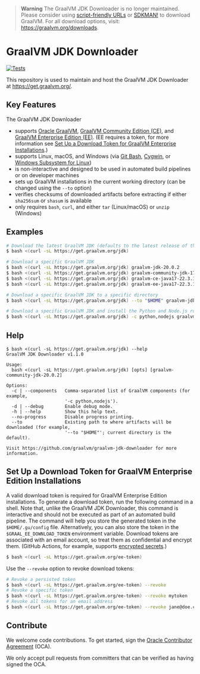 > **Warning**
> The GraalVM JDK Downloader is no longer maintained.
> Please consider using [script-friendly URLs][script-friendly] or [SDKMAN!][sdkman] to download GraalVM.
> For all download options, visit: https://graalvm.org/downloads.

# GraalVM JDK Downloader

[![Tests](https://github.com/graalvm/graalvm-jdk-downloader/actions/workflows/main.yml/badge.svg)](https://github.com/graalvm/graalvm-jdk-downloader/actions/workflows/main.yml)

This repository is used to maintain and host the GraalVM JDK Downloader at https://get.graalvm.org/.

## Key Features

The GraalVM JDK Downloader

- supports [Oracle GraalVM][graalvm], [GraalVM Community Edition (CE)][ce], and [GraalVM Enterprise Edition (EE)][ee]. (EE requires a token, for more information see [Set Up a Download Token for GraalVM Enterprise Installations](#set-up-a-download-token-for-graalvm-enterprise-installations).)
- supports Linux, macOS, and Windows (via [Git Bash][git-bash], [Cygwin][cygwin], or [Windows Subsystem for Linux][wsl])
- is non-interactive and designed to be used in automated build pipelines or on developer machines
- sets up GraalVM installations in the current working directory (can be changed using the `--to` option)
- verifies checksums of downloaded artifacts before extracting if either `sha256sum` or `shasum` is available
- only requires `bash`, `curl`, and either `tar` (Linux/macOS) or `unzip` (Windows)


## Examples

```bash
# Download the latest GraalVM JDK (defaults to the latest release of the JDK and, if a token is found, to EE)
$ bash <(curl -sL https://get.graalvm.org/jdk)

# Download a specific GraalVM JDK
$ bash <(curl -sL https://get.graalvm.org/jdk) graalvm-jdk-20.0.2           # Oracle GraalVM for JDK 20
$ bash <(curl -sL https://get.graalvm.org/jdk) graalvm-community-jdk-17.0.7 # GraalVM Community Edition for JDK 17
$ bash <(curl -sL https://get.graalvm.org/jdk) graalvm-ce-java17-22.3.1     # GraalVM Community Edition 22.3.X and earlier
$ bash <(curl -sL https://get.graalvm.org/jdk) graalvm-ee-java17-22.3.1     # GraalVM Enterprise Edition 22.3.X and earlier

# Download a specific GraalVM JDK to a specific directory
$ bash <(curl -sL https://get.graalvm.org/jdk) --to "$HOME" graalvm-jdk-20.0.2

# Download a specific GraalVM JDK and install the Python and Node.js runtimes
$ bash <(curl -sL https://get.graalvm.org/jdk) -c python,nodejs graalvm-jdk-20.0.2
```

## Help

```
$ bash <(curl -sL https://get.graalvm.org/jdk) --help
GraalVM JDK Downloader v1.1.0

Usage:
  bash <(curl -sL https://get.graalvm.org/jdk) [opts] [graalvm-community-jdk-20.0.2]

Options:
  -c | --components   Comma-separated list of GraalVM components (for example,
                      '-c python,nodejs').
  -d | --debug        Enable debug mode.
  -h | --help         Show this help text.
  --no-progress       Disable progress printing.
  --to                Existing path to where artifacts will be downloaded (for example,
                      '--to "$HOME"'; current directory is the default).

Visit https://github.com/graalvm/graalvm-jdk-downloader for more information.
```

## Set Up a Download Token for GraalVM Enterprise Edition Installations

A valid download token is required for GraalVM Enterprise Edition installations.
To generate a download token, run the following command in a shell.
Note that, unlike the GraalVM JDK Downloader, this command is interactive and should not be executed as part of an automated build pipeline.
The command will help you store the generated token in the `$HOME/.gu/config` file.
Alternatively, you can also store the token in the `$GRAAL_EE_DOWNLOAD_TOKEN` environment variable.
Download tokens are associated with an email account, so treat them as confidential and encrypt them. (GitHub Actions, for example, supports [encrypted secrets][gha-secrets].)

```bash
$ bash <(curl -sL https://get.graalvm.org/ee-token)
```

Use the `--revoke` option to revoke download tokens:

```bash
# Revoke a persisted token
$ bash <(curl -sL https://get.graalvm.org/ee-token) --revoke
# Revoke a specific token
$ bash <(curl -sL https://get.graalvm.org/ee-token) --revoke mytoken
# Revoke all tokens for an email address
$ bash <(curl -sL https://get.graalvm.org/ee-token) --revoke jane@doe.com
```

## Contribute

We welcome code contributions. To get started, sign the [Oracle Contributor Agreement][oca] (OCA).

We only accept pull requests from committers that can be verified as having signed the OCA.


[ce]: https://github.com/graalvm/graalvm-ce-builds/releases
[cygwin]: https://www.cygwin.com/
[ee]: https://www.oracle.com/downloads/graalvm-downloads.html
[gha-secrets]: https://docs.github.com/en/actions/security-guides/encrypted-secrets#creating-encrypted-secrets-for-a-repository
[git-bash]: https://git-scm.com/download/win
[graalvm]: https://graalvm.org
[oca]: https://oca.opensource.oracle.com
[script-friendly]: https://www.oracle.com/java/technologies/jdk-script-friendly-urls/
[sdkman]: https://sdkman.io/
[wsl]: https://docs.microsoft.com/en-us/windows/wsl/install
